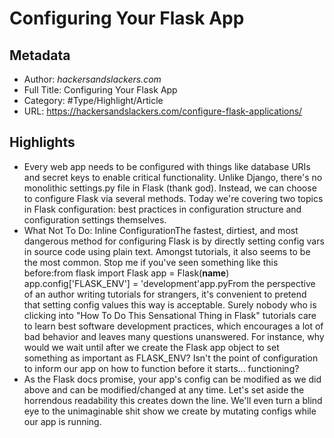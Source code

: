 # Configuring Your Flask App

## Metadata

* Author: *hackersandslackers.com*
* Full Title: Configuring Your Flask App
* Category: #Type/Highlight/Article
* URL: https://hackersandslackers.com/configure-flask-applications/

## Highlights

* Every web app needs to be configured with things like database URIs and secret keys to enable critical functionality. Unlike Django, there's no monolithic settings.py file in Flask (thank god). Instead, we can choose to configure Flask via several methods. Today we're covering two topics in Flask configuration: best practices in configuration structure and configuration settings themselves.
* What Not To Do: Inline ConfigurationThe fastest, dirtiest, and most dangerous method for configuring Flask is by directly setting config vars in source code using plain text. Amongst tutorials, it also seems to be the most common. Stop me if you've seen something like this before:from flask import Flask
  app = Flask(**name**)
  app.config\['FLASK_ENV'\] = 'development'app.pyFrom the perspective of an author writing tutorials for strangers, it's convenient to pretend that setting config values this way is acceptable. Surely nobody who is clicking into "How To Do This Sensational Thing in Flask" tutorials care to learn best software development practices, which encourages a lot of bad behavior and leaves many questions unanswered. For instance, why would we wait until after we create the Flask app object to set something as important as FLASK_ENV? Isn't the point of configuration to inform our app on how to function before it starts... functioning?
* As the Flask docs promise, your app's config can be modified as we did above and can be modified/changed at any time. Let's set aside the horrendous readability this creates down the line. We'll even turn a blind eye to the unimaginable shit show we create by mutating configs while our app is running.

